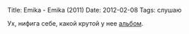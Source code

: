 Title: Emika - Emika (2011)
Date: 2012-02-08
Tags: слушаю

<div class="text">Ух, нифига себе, какой крутой у нее <a href="http://www.discogs.com/Emika-Emika/master/375127">альбом</a>.</div>